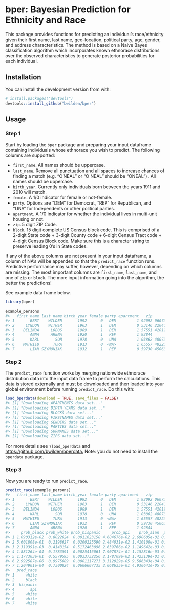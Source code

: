 
<!-- README.md is generated from README.Rmd. Please edit that file -->

# bper: Bayesian Prediction for Ethnicity and Race

<!-- badges: start -->

<!-- badges: end -->

This package provides functions for predicting an individual’s
race/ethnicity given their first name, last name, geo-location,
political party, age, gender, and address characteristics. The method is
based on a Naive Bayes classification algorithm which incorporates known
ethnorace distributions over the observed characteristics to generate
posterior probabilities for each individual.

## Installation

You can install the development version from with:

``` r
# install.packages("devtools")
devtools::install_github("bwilden/bper")
```

## Usage

### Step 1

Start by loading the `bper` package and preparing your input dataframe
containing individuals whose ethnorace you wish to predict. The
following columns are supported:

  - `first_name`. All names should be uppercase.
  - `last_name`. Remove all punctuation and all spaces to increase
    chances of finding a match (e.g. “O’NEAL” or “O NEAL” should be
    “ONEAL”) . All names should be uppercase.
  - `birth_year`. Currently only individuals born between the years 1911
    and 2010 will match.
  - `female`. A 1/0 indicator for female or not-female.
  - `party`. Options are “DEM” for Democrat, “REP” for Republican, and
    “UNA” for Independents or other political parties.
  - `apartment`. A 1/0 indicator for whether the individual lives in
    multi-unit housing or not.
  - `zip`. 5 digit ZIP Code.
  - `block`. 15 digit complete US Census block code. This is comprised
    of a 2-digit State code + 3-digit County code + 6-digit Census Tract
    code + 4-digit Census Block code. Make sure this is a character
    string to preserve leading 0’s in State codes.

If any of the above columns are not present in your input dataframe, a
column of NA’s will be appended so that the `predict_race` function
runs. Predictive performance may suffer, however, depending on which
columns are missing. The most important columns are `first_name`,
`last_name`, and one of `zip` or `block`. The more input information
going into the algorithm, the better the predictions\!

See example data frame below.

``` r
library(bper)

example_persons
#>   first_name last_name birth_year female party apartment   zip           block
#> 1       BERT    WILDEN       1992      0   DEM         1 92092 060730083052007
#> 2     LYNDON    WITHER       1963      1   DEM         0 53146 220419502002064
#> 3    BELINDA     LOBOS       1989      1   DEM         1 57551 420199112002033
#> 4       ANNA     ARENA       1920      1   REP         1 92844            <NA>
#> 5       KARL       SOM       1978      0   UNA         1 03862 480739503004014
#> 6    MATHIEU      TURA       1913      0  <NA>         1 65557 482239503001080
#> 7       LIAM SZYMONIAK       1932      1   REP         0 59730 450630210201000
```

### Step 2

The `predict_race` function works by merging nationwide ethnorace
distribution data into the input data frame to perform the calculations.
This data is stored externally and must be downloaded and then loaded
into your global environment before running `predict_race`. Do this
with:

``` r
load_bperdata(download = TRUE, save_files = FALSE)
#> [1] "Downloading APARTMENTS data set..."
#> [1] "Downloading BIRTH_YEARS data set..."
#> [1] "Downloading BLOCKS data set..."
#> [1] "Downloading FIRSTNAMES data set..."
#> [1] "Downloading GENDERS data set..."
#> [1] "Downloading PARTIES data set..."
#> [1] "Downloading SURNAMES data set..."
#> [1] "Downloading ZIPS data set..."
```

For more details see `?load_bperdata` and
<https://github.com/bwilden/bperdata.> Note: you do not need to install
the `bperdata` package.

### Step 3

Now you are ready to run `predict_race`.

``` r
predict_race(example_persons)
#>   first_name last_name birth_year female party apartment   zip           block
#> 1       BERT    WILDEN       1992      0   DEM         1 92092 060730083052007
#> 2     LYNDON    WITHER       1963      1   DEM         0 53146 220419502002064
#> 3    BELINDA     LOBOS       1989      1   DEM         1 57551 420199112002033
#> 4       KARL       SOM       1978      0   UNA         1 03862 480739503004014
#> 5    MATHIEU      TURA       1913      0  <NA>         1 65557 482239503001080
#> 6       LIAM SZYMONIAK       1932      1   REP         0 59730 450630210201000
#> 7       ANNA     ARENA       1920      1   REP         1 92844            <NA>
#>     prob_black prob_white prob_hispanic     prob_api    prob_aian  prob_other
#> 1 1.090312e-02  0.8022624  0.0011623158 4.684676e-02 2.690605e-02 0.111919402
#> 2 5.601808e-01  0.2198627  0.0200225590 2.484031e-02 1.410100e-01 0.034083674
#> 3 2.319391e-03  0.4143154  0.5172463096 2.639766e-02 1.149642e-03 0.038571642
#> 4 1.881264e-04  0.1783591  0.0025416061 7.907874e-01 1.152816e-03 0.026970856
#> 5 1.177303e-01  0.5579595  0.0033732256 2.178709e-02 1.423139e-01 0.156835973
#> 6 2.992587e-06  0.9975689  0.0001117273 3.312029e-05 9.586343e-04 0.001324647
#> 7 1.204901e-04  0.7300824  0.0606607735 2.068635e-01 4.930641e-05 0.002223559
#>   pred_race
#> 1     white
#> 2     black
#> 3  hispanic
#> 4       api
#> 5     white
#> 6     white
#> 7     white
```
